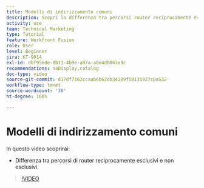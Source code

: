 ```yaml
---
title: Modelli di indirizzamento comuni
description: Scopri la differenza tra percorsi router reciprocamente esclusivi e non esclusivi in  [!DNL Adobe Workfront Fusion].
activity: use
team: Technical Marketing
type: Tutorial
feature: Workfront Fusion
role: User
level: Beginner
jira: KT-9014
exl-id: dbf95ede-8b11-4b9e-a87a-a0e4db863e9c
recommendations: noDisplay,catalog
doc-type: video
source-git-commit: d17df7162ccaab6b62db34209f50131927c0a532
workflow-type: tm+mt
source-wordcount: '30'
ht-degree: 100%

---
```


# Modelli di indirizzamento comuni

In questo video scoprirai:

* Differenza tra percorsi di router reciprocamente esclusivi e non esclusivi.

>[!VIDEO](https://video.tv.adobe.com/v/335273/?quality=12&learn=on&enablevpops)

